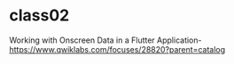 # class02
 Working with Onscreen Data in a Flutter Application-https://www.qwiklabs.com/focuses/28820?parent=catalog
